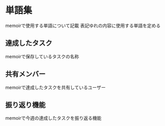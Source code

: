 # 単語集

memoirで使用する単語について記載
表記ゆれの内容に使用する単語を定める

## 達成したタスク

memoirで保存しているタスクの名称

## 共有メンバー

memoirで達成したタスクを共有しているユーザー

## 振り返り機能

memoirで今週の達成したタスクを振り返る機能


